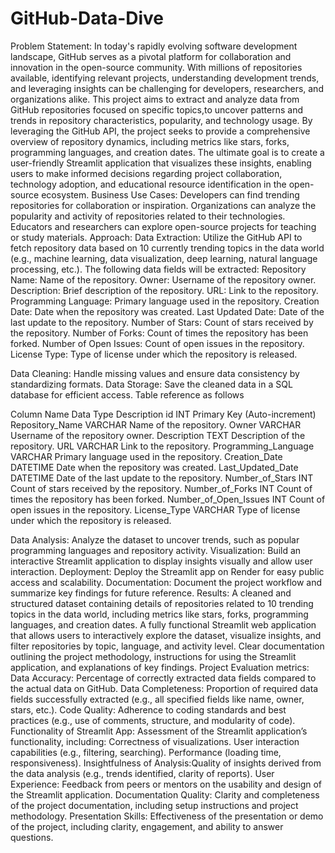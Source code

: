 # GitHub-Data-Dive
Problem Statement:
In today's rapidly evolving software development landscape, GitHub serves as a pivotal platform for collaboration and innovation in the open-source community. With millions of repositories available, identifying relevant projects, understanding development trends, and leveraging insights can be challenging for developers, researchers, and organizations alike.
This project aims to extract and analyze data from GitHub repositories focused on specific topics,to uncover patterns and trends in repository characteristics, popularity, and technology usage. By leveraging the GitHub API, the project seeks to provide a comprehensive overview of repository dynamics, including metrics like stars, forks, programming languages, and creation dates.
The ultimate goal is to create a user-friendly Streamlit application that visualizes these insights, enabling users to make informed decisions regarding project collaboration, technology adoption, and educational resource identification in the open-source ecosystem.
Business Use Cases:
Developers can find trending repositories for collaboration or inspiration.
Organizations can analyze the popularity and activity of repositories related to their technologies.
Educators and researchers can explore open-source projects for teaching or study materials.
Approach:
Data Extraction: Utilize the GitHub API to fetch repository data based on 10 currently trending topics in the data world (e.g., machine learning, data visualization, deep learning, natural language processing, etc.). The following data fields will be extracted:
Repository Name: Name of the repository.
Owner: Username of the repository owner.
Description: Brief description of the repository.
URL: Link to the repository.
Programming Language: Primary language used in the repository.
Creation Date: Date when the repository was created.
Last Updated Date: Date of the last update to the repository.
Number of Stars: Count of stars received by the repository.
Number of Forks: Count of times the repository has been forked.
Number of Open Issues: Count of open issues in the repository.
License Type: Type of license under which the repository is released.

Data Cleaning: Handle missing values and ensure data consistency by standardizing formats.
Data Storage: Save the cleaned data in a SQL database for efficient access. Table reference as follows

Column Name
Data Type
Description
id
INT
Primary Key (Auto-increment)
Repository_Name
VARCHAR
Name of the repository.
Owner
VARCHAR
Username of the repository owner.
Description
TEXT
Description of the repository.
URL
VARCHAR
Link to the repository.
Programming_Language
VARCHAR
Primary language used in the repository.
Creation_Date
DATETIME
Date when the repository was created.
Last_Updated_Date
DATETIME
Date of the last update to the repository.
Number_of_Stars
INT
Count of stars received by the repository.
Number_of_Forks
INT
Count of times the repository has been forked.
Number_of_Open_Issues
INT
Count of open issues in the repository.
License_Type
VARCHAR
Type of license under which the repository is released.

	
Data Analysis: Analyze the dataset to uncover trends, such as popular programming languages and repository activity.
Visualization: Build an interactive Streamlit application to display insights visually and allow user interaction.
Deployment: Deploy the Streamlit app on Render for easy public access and scalability.
Documentation: Document the project workflow and summarize key findings for future reference.
Results: 
A cleaned and structured dataset containing details of repositories related to 10 trending topics in the data world, including metrics like stars, forks, programming languages, and creation dates.
A fully functional Streamlit web application that allows users to interactively explore the dataset, visualize insights, and filter repositories by topic, language, and activity level.
Clear documentation outlining the project methodology, instructions for using the Streamlit application, and explanations of key findings.
Project Evaluation metrics:
Data Accuracy: Percentage of correctly extracted data fields compared to the actual data on GitHub.
Data Completeness: Proportion of required data fields successfully extracted (e.g., all specified fields like name, owner, stars, etc.).
Code Quality: Adherence to coding standards and best practices (e.g., use of comments, structure, and modularity of code).
Functionality of Streamlit App:
Assessment of the Streamlit application’s functionality, including:
Correctness of visualizations.
User interaction capabilities (e.g., filtering, searching).
Performance (loading time, responsiveness).
Insightfulness of Analysis:Quality of insights derived from the data analysis (e.g., trends identified, clarity of reports).
User Experience: Feedback from peers or mentors on the usability and design of the Streamlit application.
Documentation Quality: Clarity and completeness of the project documentation, including setup instructions and project methodology.
Presentation Skills: Effectiveness of the presentation or demo of the project, including clarity, engagement, and ability to answer questions.
